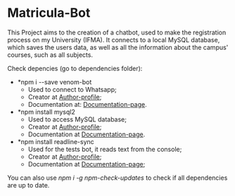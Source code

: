 # Matricula-Bot
This Project aims to the creation of a chatbot, used to make the registration process on my University (IFMA).
It connects to a local MySQL database, which saves the users data, as well as all the information about the campus' courses, such as all subjects.

Check depencies (go to dependencies folder):
- *npm i --save venom-bot
  - Used to connect to Whatsapp; 
  - Creator at [Author-profile](https://github.com/orkestral);
  - Documentation at: [Documentation-page](https://orkestral.github.io/venom/index.html).
- *npm install mysql2
  - Used to access MySQL database; 
  - Creator at [Author-profile](https://github.com/anseki);
  - Documentation at [Documentation-page](https://github.com/sidorares/node-mysql2).
- *npm install readline-sync
  - Used for the tests bot, it reads text from the console;
  - Creator at [Author-profile](https://github.com/sidorares); 
  - Documentation at [Documentation-page](https://github.com/anseki/readline-sync);  

You can also use *npm i -g npm-check-updates* to check if all dependencies are up to date.
